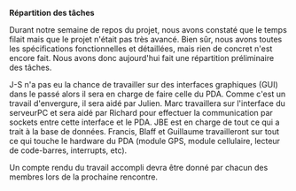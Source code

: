 **Répartition des tâches**

Durant notre semaine de repos du projet, nous avons constaté que le temps filait mais que le projet n'était pas très avancé. Bien sûr, nous avons toutes les spécifications fonctionnelles et détaillées, mais rien de concret n'est encore fait. Nous avons donc aujourd'hui fait une répartition préliminaire des tâches.

J-S n'a pas eu la chance de travailler sur des interfaces graphiques (GUI) dans le passé alors il sera en charge de faire celle du PDA. Comme c'est un travail d'envergure, il sera aidé par Julien. Marc travaillera sur l'interface du serveurPC et sera aidé par Richard pour effectuer la communication par sockets entre cette interface et le PDA. JBE est en charge de tout ce qui a trait à la base de données. Francis, Blaff et Guillaume travailleront sur tout ce qui touche le hardware du PDA (module GPS, module cellulaire, lecteur de code-barres, interrupts, etc).

Un compte rendu du travail accompli devra être donné par chacun des membres lors de la prochaine rencontre.